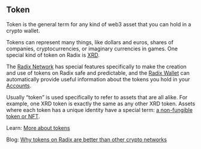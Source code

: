## Token

Token is the general term for any kind of web3 asset that you can hold in a crypto wallet.

Tokens can represent many things, like dollars and euros, shares of companies, cryptocurrencies, or imaginary currencies in games. One special kind of token on Radix is [XRD](?glossaryAnchor=xrd).

The [Radix Network](?glossaryAnchor=radixnetwork) has special features specifically to make the creation and use of tokens on Radix safe and predictable, and the [Radix Wallet](?glossaryAnchor=radixwallet) can automatically provide useful information about the tokens you hold in your [Accounts](?glossaryAnchor=accounts).

Usually “token” is used specifically to refer to assets that are all alike. For example, one XRD token is exactly the same as any other XRD token. Assets where each token has a unique identity have a special term: [a non-fungible token or NFT](?glossaryAnchor=nfts).

Learn: [More about tokens](https://learn.radixdlt.com/article/what-is-a-token)

Blog: [Why tokens on Radix are better than other crypto networks](https://www.radixdlt.com/blog/its-10pm-do-you-know-where-your-tokens-are)
